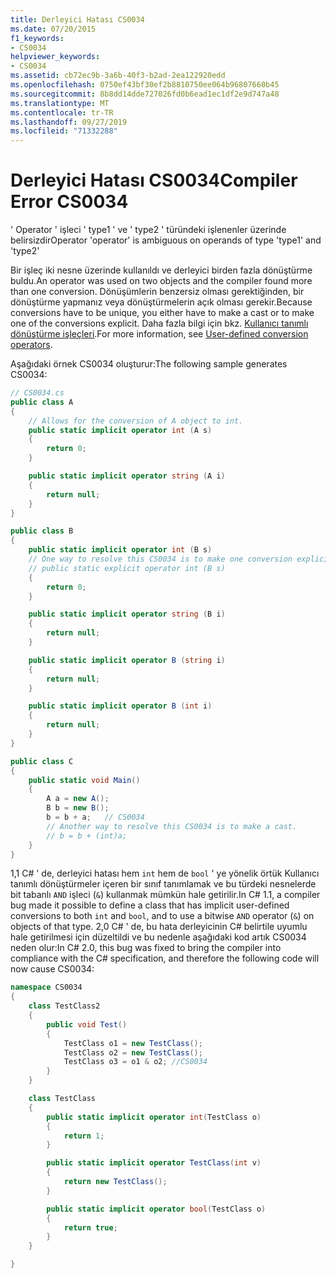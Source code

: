 ```yaml
---
title: Derleyici Hatası CS0034
ms.date: 07/20/2015
f1_keywords:
- CS0034
helpviewer_keywords:
- CS0034
ms.assetid: cb72ec9b-3a6b-40f3-b2ad-2ea122920edd
ms.openlocfilehash: 0750ef43bf30ef2b8810750ee064b96807660b45
ms.sourcegitcommit: 8b8dd14dde727026fd0b6ead1ec1df2e9d747a48
ms.translationtype: MT
ms.contentlocale: tr-TR
ms.lasthandoff: 09/27/2019
ms.locfileid: "71332288"
---
```

# <a name="compiler-error-cs0034"></a><span data-ttu-id="acaf7-102">Derleyici Hatası CS0034</span><span class="sxs-lookup"><span data-stu-id="acaf7-102">Compiler Error CS0034</span></span>

<span data-ttu-id="acaf7-103">' Operator ' işleci ' type1 ' ve ' type2 ' türündeki işlenenler üzerinde belirsizdir</span><span class="sxs-lookup"><span data-stu-id="acaf7-103">Operator 'operator' is ambiguous on operands of type 'type1' and 'type2'</span></span>

 <span data-ttu-id="acaf7-104">Bir işleç iki nesne üzerinde kullanıldı ve derleyici birden fazla dönüştürme buldu.</span><span class="sxs-lookup"><span data-stu-id="acaf7-104">An operator was used on two objects and the compiler found more than one conversion.</span></span> <span data-ttu-id="acaf7-105">Dönüşümlerin benzersiz olması gerektiğinden, bir dönüştürme yapmanız veya dönüştürmelerin açık olması gerekir.</span><span class="sxs-lookup"><span data-stu-id="acaf7-105">Because conversions have to be unique, you either have to make a cast or to make one of the conversions explicit.</span></span> <span data-ttu-id="acaf7-106">Daha fazla bilgi için bkz. [Kullanıcı tanımlı dönüştürme işleçleri](../operators/user-defined-conversion-operators.md).</span><span class="sxs-lookup"><span data-stu-id="acaf7-106">For more information, see [User-defined conversion operators](../operators/user-defined-conversion-operators.md).</span></span>

 <span data-ttu-id="acaf7-107">Aşağıdaki örnek CS0034 oluşturur:</span><span class="sxs-lookup"><span data-stu-id="acaf7-107">The following sample generates CS0034:</span></span>

```csharp
// CS0034.cs
public class A
{
    // Allows for the conversion of A object to int.
    public static implicit operator int (A s)
    {
        return 0;
    }

    public static implicit operator string (A i)
    {
        return null;
    }
}

public class B
{
    public static implicit operator int (B s)  
    // One way to resolve this CS0034 is to make one conversion explicit.
    // public static explicit operator int (B s)
    {
        return 0;
    }

    public static implicit operator string (B i)
    {
        return null;
    }

    public static implicit operator B (string i)
    {
        return null;
    }

    public static implicit operator B (int i)
    {
        return null;
    }
}

public class C
{
    public static void Main()
    {
        A a = new A();
        B b = new B();
        b = b + a;   // CS0034
        // Another way to resolve this CS0034 is to make a cast.
        // b = b + (int)a;
    }
}
```

 <span data-ttu-id="acaf7-108">1,1 C# ' de, derleyici hatası hem `int` hem de `bool` ' ye yönelik örtük Kullanıcı tanımlı dönüştürmeler içeren bir sınıf tanımlamak ve bu türdeki nesnelerde bit tabanlı `AND` işleci (`&`) kullanmak mümkün hale getirilir.</span><span class="sxs-lookup"><span data-stu-id="acaf7-108">In C# 1.1, a compiler bug made it possible to define a class that has implicit user-defined conversions to both `int` and `bool`, and to use a bitwise `AND` operator (`&`) on objects of that type.</span></span> <span data-ttu-id="acaf7-109">2,0 C# ' de, bu hata derleyicinin C# belirtile uyumlu hale getirilmesi için düzeltildi ve bu nedenle aşağıdaki kod artık CS0034 neden olur:</span><span class="sxs-lookup"><span data-stu-id="acaf7-109">In C# 2.0, this bug was fixed to bring the compiler into compliance with the C# specification, and therefore the following code will now cause CS0034:</span></span>

```csharp
namespace CS0034
{
    class TestClass2
    {
        public void Test()
        {
            TestClass o1 = new TestClass();
            TestClass o2 = new TestClass();
            TestClass o3 = o1 & o2; //CS0034
        }
    }

    class TestClass
    {
        public static implicit operator int(TestClass o)
        {
            return 1;
        }

        public static implicit operator TestClass(int v)
        {
            return new TestClass();
        }

        public static implicit operator bool(TestClass o)
        {
            return true;
        }
    }

}
```
